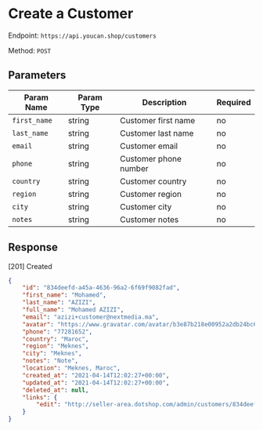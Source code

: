 # Create a Customer

Endpoint: `https://api.youcan.shop/customers`

Method: `POST`

<a name="parameters"></a>

## Parameters

| Param Name     | Param Type | Description                 | Required |
| -------------- | ---------- | ----------------------------| -------- |
| `first_name`   | string     | Customer first name         | no       |
| `last_name`    | string     | Customer last name          | no       |
| `email`        | string     | Customer email              | no       |
| `phone`        | string     | Customer phone number       | no       |
| `country`      | string     | Customer country            | no       |
| `region`       | string     | Customer region             | no       |
| `city`         | string     | Customer city               | no       |
| `notes`        | string     | Customer notes              | no       |

<a name="reponse"></a>
## Response

[201] Created

```json
{
    "id": "834deefd-a45a-4636-96a2-6f69f9082fad",
    "first_name": "Mohamed",
    "last_name": "AZIZI",
    "full_name": "Mohamed AZIZI",
    "email": "azizi+customer@nextmedia.ma",
    "avatar": "https://www.gravatar.com/avatar/b3e87b218e00952a2db24bc608c1eb1b?s=100&d=http://api.dotshop.com/store-admin/images/generic_avatar.png",
    "phone": "77281652",
    "country": "Maroc",
    "region": "Meknes",
    "city": "Meknes",
    "notes": "Note",
    "location": "Meknes, Maroc",
    "created_at": "2021-04-14T12:02:27+00:00",
    "updated_at": "2021-04-14T12:02:27+00:00",
    "deleted_at": null,
    "links": {
        "edit": "http://seller-area.dotshop.com/admin/customers/834deefd-a45a-4636-96a2-6f69f9082fad/edit"
    }
}
```
